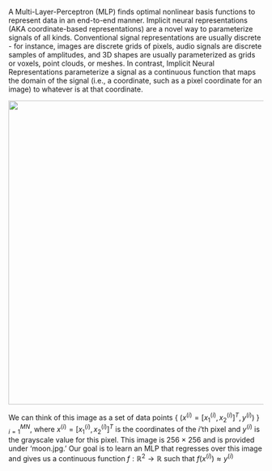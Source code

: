 A Multi-Layer-Perceptron (MLP) finds optimal nonlinear basis functions to represent data in an end-to-end manner. Implicit neural representations (AKA coordinate-based representations) are a novel way to parameterize signals of all kinds. Conventional signal representations are usually discrete - for instance, images are discrete grids of pixels, audio signals are discrete samples of amplitudes, and 3D shapes are usually parameterized as grids or voxels, point clouds, or meshes. In contrast, Implicit Neural Representations parameterize a signal as a continuous function that maps the domain of the signal (i.e., a coordinate, such as a pixel coordinate for an image) to whatever is at that coordinate. 

<img width=600 src="https://github.com/Aparnak12/Deep-Learning/assets/51270673/3951dea0-fd05-4cf9-a3dd-2600823fb35e">

We can think of this image as a set of data points 
{ $(x^{(i)} = [x_{1}^{(i)}, x_{2}^{(i)}]^T, y^{(i)})$ } $^{M N}_ {i=1}$, where  $x^{(i)} = [x_{1}^{(i)}, x_{2}^{(i)}]^T$
is the coordinates of the $i$’th pixel and $y^{(i)}$
is the grayscale value for this pixel. This image is 256 × 256 and is provided under ‘moon.jpg.’ Our goal is to learn an MLP that regresses over this image and gives us a continuous function
$f : \mathbb{R}^{2} \rightarrow \mathbb{R}$ such that $f(x^{(i)}) \approx y^{(i)}$ 
